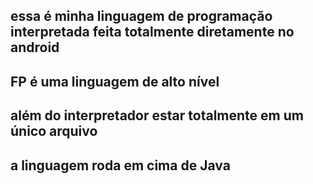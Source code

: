 ## essa é minha linguagem de programação interpretada feita totalmente diretamente no android
## FP é uma linguagem de alto nível
## além do interpretador estar totalmente em um único arquivo
## a linguagem roda em cima de Java
